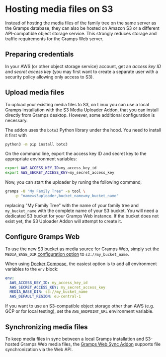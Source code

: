 # Hosting media files on S3

Instead of hosting the media files of the family tree on the same server as the Gramps database, they can also be hosted on Amazon S3 or a different API-compatible object storage service. This strongly reduces storage and traffic requirements for the Gramps Web server.

## Preparing credentials

In your AWS (or other object storage service) account, get an *access key ID* and *secret access key* (you may first want to create a separate user with a security policy allowing only access to S3).

## Upload media files

To upload your existing media files to S3, on Linux you can use a local Gramps installation with the S3 Media Uploader Addon, that you can install directly from Gramps desktop. However, some additional configuration is necessary.

The addon uses the `boto3` Python library under the hood. You need to install it first with

```bash
python3 -m pip install boto3
```

On the command line, export the access key ID and secret key to the appropriate environment variables:
```bash
export AWS_ACCESS_KEY_ID=my_access_key_id
export AWS_SECRET_ACCESS_KEY=my_secret_access_key
```

Now, you can start the uploader by runing the following command,

```bash
gramps -O "My Family Tree" -a tool \
    -p "name=s3uploader,bucket_name=my_bucket_name"
```

replacing "My Family Tree" with the name of your family tree and `my_bucket_name` with the complete name of your S3 bucket. You will need a dedicated S3 bucket for your Gramps Web instance. If the bucket does not exist yet, the S3 Uploader Addon will attempt to create it.

## Configure Gramps Web

To use the new S3 bucket as media source for Gramps Web, simply set the `MEDIA_BASE_DIR` [configuration option](configuration.md) to `s3://my_bucket_name`.

When using [Docker Compose](deployment.md), the easiest option is to add all environment variables to the `env` block:

```yaml
env:
  AWS_ACCESS_KEY_ID: my_access_key_id
  AWS_SECRET_ACCESS_KEY: my_secret_access_key
  MEDIA_BASE_DIR: s3://my_bucket_name
  AWS_DEFAULT_REGION: eu-central-1
```

If you want to use an S3-compatible object storage other than AWS (e.g. GCP or for local testing), set the `AWS_ENDPOINT_URL` environment variable.

## Synchronizing media files

To keep media files in sync between a local Gramps installation and S3-hosted Gramps Web media files, the [Gramps Web Sync Addon](../administration/sync.md) supports file synchronization via the Web API.